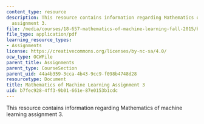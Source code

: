 ```yaml
---
content_type: resource
description: This resource contains information regarding Mathematics of machine learning
  assignment 3.
file: /media/courses/18-657-mathematics-of-machine-learning-fall-2015/b7fec9284ff39b01661e87e0153b1cdc_MIT18_657F15_PS3.pdf
file_type: application/pdf
learning_resource_types:
- Assignments
license: https://creativecommons.org/licenses/by-nc-sa/4.0/
ocw_type: OCWFile
parent_title: Assignments
parent_type: CourseSection
parent_uid: 44a4b359-3cca-4b43-9cc9-f098b4748d28
resourcetype: Document
title: Mathematics of Machine Learning Assignment 3
uid: b7fec928-4ff3-9b01-661e-87e0153b1cdc
---
```

This resource contains information regarding Mathematics of machine learning assignment 3.